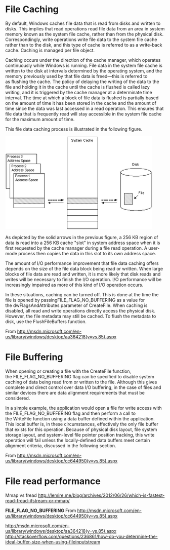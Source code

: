 # File Caching

By default, Windows caches file data that is read from disks and written to disks. This implies that read operations read file data from an area in system memory known as the system file cache, rather than from the physical disk. Correspondingly, write operations write file data to the system file cache rather than to the disk, and this type of cache is referred to as a write-back cache. Caching is managed per file object.

Caching occurs under the direction of the cache manager, which operates continuously while Windows is running. File data in the system file cache is written to the disk at intervals determined by the operating system, and the memory previously used by that file data is freed—this is referred to as flushing the cache. The policy of delaying the writing of the data to the file and holding it in the cache until the cache is flushed is called lazy writing, and it is triggered by the cache manager at a determinate time interval. The time at which a block of file data is flushed is partially based on the amount of time it has been stored in the cache and the amount of time since the data was last accessed in a read operation. This ensures that file data that is frequently read will stay accessible in the system file cache for the maximum amount of time.

This file data caching process is illustrated in the following figure.

![](../assets/os-filecaching-illustration.png)

As depicted by the solid arrows in the previous figure, a 256 KB region of data is read into a 256 KB cache "slot" in system address space when it is first requested by the cache manager during a file read operation. A user-mode process then copies the data in this slot to its own address space.

The amount of I/O performance improvement that file data caching offers depends on the size of the file data block being read or written. When large blocks of file data are read and written, it is more likely that disk reads and writes will be necessary to finish the I/O operation. I/O performance will be increasingly impaired as more of this kind of I/O operation occurs.

In these situations, caching can be turned off. This is done at the time the file is opened by passingFILE_FLAG_NO_BUFFERING as a value for the dwFlagsAndAttributes parameter of CreateFile. When caching is disabled, all read and write operations directly access the physical disk. However, the file metadata may still be cached. To flush the metadata to disk, use the FlushFileBuffers function.

From <http://msdn.microsoft.com/en-us/library/windows/desktop/aa364218(v=vs.85).aspx>


# File Buffering

When opening or creating a file with the CreateFile function, the FILE_FLAG_NO_BUFFERING flag can be specified to disable system caching of data being read from or written to the file. Although this gives complete and direct control over data I/O buffering, in the case of files and similar devices there are data alignment requirements that must be considered.

In a simple example, the application would open a file for write access with the FILE_FLAG_NO_BUFFERING flag and then perform a call to the WriteFile function using a data buffer defined within the application. This local buffer is, in these circumstances, effectively the only file buffer that exists for this operation. Because of physical disk layout, file system storage layout, and system-level file pointer position tracking, this write operation will fail unless the locally-defined data buffers meet certain alignment criteria, discussed in the following section.

From <http://msdn.microsoft.com/en-us/library/windows/desktop/cc644950(v=vs.85).aspx>

# File read performance

Mmap vs fread http://lemire.me/blog/archives/2012/06/26/which-is-fastest-read-fread-ifstream-or-mmap/

**FILE_FLAG_NO_BUFFERING**
From <http://msdn.microsoft.com/en-us/library/windows/desktop/cc644950(v=vs.85).aspx>

<http://msdn.microsoft.com/en-us/library/windows/desktop/aa364218(v=vs.85).aspx>
<http://stackoverflow.com/questions/236861/how-do-you-determine-the-ideal-buffer-size-when-using-fileinputstream>
